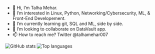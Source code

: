- 👋 Hi, I’m Talha Mehar.
- 👀 I’m interested in Linux, Python, Networking/Cybersecurity, ML, & Front-End Developement.
- 🌱 I’m currently learning git, SQL and ML, side by side.
- 💞️ I’m looking to collaborate on DataVault app.
- 📫 How to reach me? Twitter @talhamehar007

<!---
Talhamehar007/Talhamehar007 is a ✨ special ✨ repository because its `README.md` (this file) appears on your GitHub profile.
You can click the Preview link to take a look at your changes.
--->

![GitHub stats](https://github-readme-stats.vercel.app/api?username=talhamehar007&show_icons=true&theme=radical&include_all_commits=true)
![Top languages](https://github-readme-stats.vercel.app/api/top-langs/?username=talhamehar007&layout=compact&show_icons=true&theme=radical&langs_count=8)
